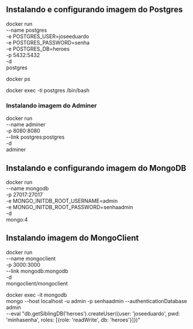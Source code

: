 ## Instalando e configurando imagem do Postgres

docker run \
 --name postgres \
 -e POSTGRES_USER=joseeduardo \
 -e POSTGRES_PASSWORD=senha \
 -e POSTGRES_DB=heroes \
 -p 5432:5432 \
 -d \
 postgres

docker ps

docker exec -ti postgres /bin/bash

### Instalando imagem do Adminer

docker run \
 --name adminer \
 -p 8080:8080 \
 --link postgres:postgres \
 -d \
 adminer

## Instalando e configurando imagem do MongoDB

docker run \
 --name mongodb \
 -p 27017:27017 \
 -e MONGO_INITDB_ROOT_USERNAME=admin \
 -e MONGO_INITDB_ROOT_PASSWORD=senhaadmin \
 -d \
 mongo:4

## Instalando imagem do MongoClient

docker run \
 --name mongoclient \
 -p 3000:3000 \
 --link mongodb:mongodb \
 -d \
 mongoclient/mongoclient

docker exec -it mongodb \
 mongo --host localhost -u admin -p senhaadmin --authenticationDatabase admin \
 --eval "db.getSiblingDB('heroes').createUser({user: 'joseeduardo', pwd: 'minhasenha', roles: [{role: 'readWrite', db: 'heroes'}]})"
